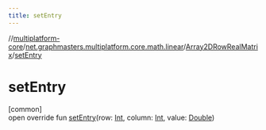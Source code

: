 ```yaml
---
title: setEntry
---
```

//[multiplatform-core](../../../index.html)/[net.graphmasters.multiplatform.core.math.linear](../index.html)/[Array2DRowRealMatrix](index.html)/[setEntry](set-entry.html)



# setEntry



[common]\
open override fun [setEntry](set-entry.html)(row: [Int](https://kotlinlang.org/api/latest/jvm/stdlib/kotlin/-int/index.html), column: [Int](https://kotlinlang.org/api/latest/jvm/stdlib/kotlin/-int/index.html), value: [Double](https://kotlinlang.org/api/latest/jvm/stdlib/kotlin/-double/index.html))




